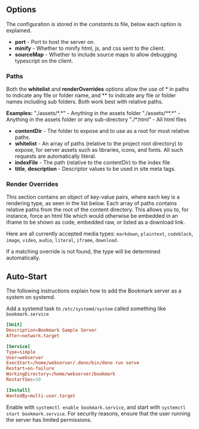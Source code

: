 ## Options

The configuration is stored in the *constants.ts* file, below each option is explained.

- **port** - Port to host the server on.
- **minify** - Whether to minify html, js, and css sent to the client.
- **sourceMap** - Whether to include source maps to allow debugging typescript on the client.

### Paths

 Both the **whitelist** and **renderOverrides** options allow the use of \* in paths to indicate any file or folder name, and \*\* to indicate any file or folder names including sub folders. Both work best with relative paths.

**Examples:**
	"./assets/\*.\*" - Anything in the assets folder
	"./assets/\*\*.\*" - Anything in the assets folder or any sub-directory
	"./\*.html" - All html files

- **contentDir** - The folder to expose and to use as a root for most relative paths.
- **whitelist** - An array of paths (relative to the project root directory) to expose, for server assets such as libraries, icons, and fonts. All such requests are automatically literal.
- **indexFile** - The path (relative to the contentDir) to the index file
- **title**, **description** - Descriptor values to be used in site meta tags.

### Render Overrides

This section contains an object of key-value pairs, where each key is a rendering type, as seen in the list below. Each array of paths contains relative paths from the root of the content directory. This allows you to, for instance, force an html file which would otherwise be embedded in an iframe to be shown as code, embedded raw, or listed as a download link.

Here are all currently accepted media types: `markdown`, `plaintext`, `codeblock`, `image`, `video`, `audio`, `literal`, `iframe`, `download`.

If a matching override is not found, the type will be determined automatically.

## Auto-Start
The following instructions explain how to add the Bookmark server as a system on systemd.

  Add a systemd task to `/etc/systemd/system` called something like `bookmark.service`
  ```toml
  [Unit]
  Description=Bookmark Sample Server
  After=network.target
  
  [Service]
  Type=simple
  User=webserver
  ExecStart=/home/webserver/.deno/bin/deno run serve
  Restart=on-failure
  WorkingDirectory=/home/webserver/bookmark
  RestartSec=10
  
  [Install]
  WantedBy=multi-user.target
  ```
  Enable with `systemctl enable bookmark.service`, and start with `systemctl start bookmark.service`.
  For security reasons, ensure that the user running the server has limited permissions.